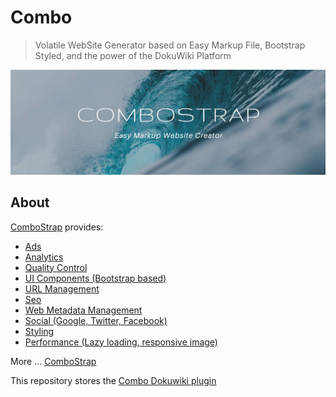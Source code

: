# Combo

> Volatile WebSite Generator based on Easy Markup File, Bootstrap Styled, and the power of the DokuWiki Platform

![ComboStrap - Easy Markup WebSite Generator](./resources/images/banner-combostrap.png "combostrap website bootstrap dokuwiki")

## About

[ComboStrap](https://combostrap.com) provides:

  * [Ads](https://combostrap.com/ads)
  * [Analytics](https://combostrap.com/analytics)
  * [Quality Control](https://combostrap.com/quality)
  * [UI Components (Bootstrap based)](https://combostrap.com/ui/components)
  * [URL Management](https://combostrap.com/url/manager)
  * [Seo](https://combostrap.com/seo)
  * [Web Metadata Management](https://combostrap.com/metadata/manager)
  * [Social (Google, Twitter, Facebook)](https://combostrap.com/social)
  * [Styling](https://combostrap.com/styling)
  * [Performance (Lazy loading, responsive image)](https://combostrap.com/performance)


More ... [ComboStrap](https://combostrap.com)

This repository stores the [Combo Dokuwiki plugin](https://combostrap.com/combostrap#combo)
